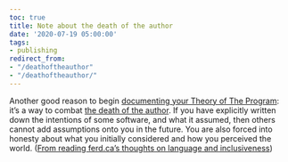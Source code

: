 ```yaml
---
toc: true
title: Note about the death of the author
date: '2020-07-19 05:00:00'
tags:
- publishing
redirect_from:
- "/deathoftheauthor"
- "/deathoftheauthor/"
---
```


Another good reason to begin [documenting your Theory of The Program](https://www.joshbeckman.org/blog/on-theory-building-as-an-engineering-team): it’s a way to combat [the death of the author](https://en.wikipedia.org/wiki/The_Death_of_the_Author). If you have explicitly written down the intentions of some software, and what it assumed, then others cannot add assumptions onto you in the future. You are also forced into honesty about what you initially considered and how you perceived the world. ([From reading ferd.ca’s thoughts on language and inclusiveness](https://ferd.ca/inclusiveness-in-language-for-outsiders-looking-in.html))

